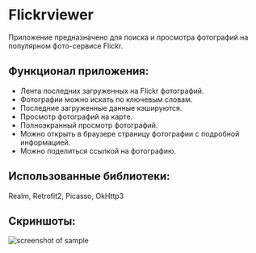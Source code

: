 # Flickrviewer
Приложение предназначено для поиска и просмотра фотографий на популярном фото-сервисе Flickr.

## Функционал приложения:
* Лента последних загруженных на Flickr фотографий.
* Фотографии можно искать по ключевым словам.
* Последние загруженные данные кэшируются.
* Просмотр фотографий на карте.
* Полноэкранный просмотр фотографий.
* Можно открыть в браузере страницу фотографии с подробной информацией.
* Можно поделиться ссылкой на фотографию.

## Использованные библиотеки:
Realm, Retrofit2, Picasso, OkHttp3

## Скриншоты:
![screenshot of sample](http://kulikovman.ru/android/img/FlickrViewer.jpg)
